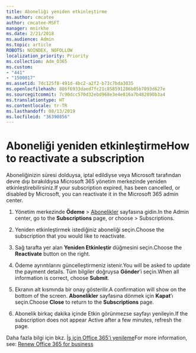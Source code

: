 ```yaml
---
title: Aboneliği yeniden etkinleştirme
ms.author: cmcatee
author: cmcatee-MSFT
manager: mnirkhe
ms.date: 2/21/2018
ms.audience: Admin
ms.topic: article
ROBOTS: NOINDEX, NOFOLLOW
localization_priority: Priority
ms.collection: Adm_O365
ms.custom:
- "441"
- "1500017"
ms.assetid: 7dc125f8-491d-4bc2-a2f2-b73c7bda3035
ms.openlocfilehash: 886f6933daed7fc21c858591286b05b7093d627e
ms.sourcegitcommit: 7c90dcc570d32ebd968e3e4e816a7b482890b3a4
ms.translationtype: HT
ms.contentlocale: tr-TR
ms.lasthandoff: 08/13/2019
ms.locfileid: "36390856"
---
```

# <a name="how-to-reactivate-a-subscription"></a><span data-ttu-id="1a5fb-102">Aboneliği yeniden etkinleştirme</span><span class="sxs-lookup"><span data-stu-id="1a5fb-102">How to reactivate a subscription</span></span>

<span data-ttu-id="1a5fb-103">Aboneliğinizin süresi dolduysa, iptal edildiyse veya Microsoft tarafından devre dışı bırakıldıysa Microsoft 365 yönetim merkezinde yeniden etkinleştirebilirsiniz.</span><span class="sxs-lookup"><span data-stu-id="1a5fb-103">If your subscription expired, has been cancelled, or disabled by Microsoft, you can reactivate it in the Microsoft 365 admin center.</span></span>
  
1. <span data-ttu-id="1a5fb-104">Yönetim merkezinde **Ödeme** \> [Abonelikler](https://go.microsoft.com/fwlink/p/?linkid=842054) sayfasına gidin.</span><span class="sxs-lookup"><span data-stu-id="1a5fb-104">In the Admin center, go to the **Subscriptions** page, or choose \> [](https://go.microsoft.com/fwlink/p/?linkid=842054) Subscriptions.</span></span>

2. <span data-ttu-id="1a5fb-105">Yeniden etkinleştirmek istediğiniz aboneliği seçin.</span><span class="sxs-lookup"><span data-stu-id="1a5fb-105">Choose the subscription that you would like to reactivate.</span></span>

3. <span data-ttu-id="1a5fb-106">Sağ tarafta yer alan **Yeniden Etkinleştir** düğmesini seçin.</span><span class="sxs-lookup"><span data-stu-id="1a5fb-106">Choose the **Reactivate** button on the right.</span></span>

4. <span data-ttu-id="1a5fb-107">Ödeme ayrıntılarını güncelleştirmeniz istenir.</span><span class="sxs-lookup"><span data-stu-id="1a5fb-107">You will be asked to update the payment details.</span></span> <span data-ttu-id="1a5fb-108">Tüm bilgiler doğruysa **Gönder**’i seçin.</span><span class="sxs-lookup"><span data-stu-id="1a5fb-108">When all information is correct, choose **Submit**.</span></span>

5. <span data-ttu-id="1a5fb-109">Ekranın alt kısmında bir onay gösterilir.</span><span class="sxs-lookup"><span data-stu-id="1a5fb-109">A confirmation will show on the bottom of the screen.</span></span> <span data-ttu-id="1a5fb-110">**Abonelikler** sayfasına dönmek için **Kapat**’ı seçin.</span><span class="sxs-lookup"><span data-stu-id="1a5fb-110">Choose **Close** to return to the **Subscriptions** page.</span></span>

6. <span data-ttu-id="1a5fb-111">Abonelik birkaç dakika içinde Etkin görünmezse sayfayı yenileyin.</span><span class="sxs-lookup"><span data-stu-id="1a5fb-111">If the subscription does not appear Active after a few minutes, refresh the page.</span></span>

<span data-ttu-id="1a5fb-112">Daha fazla bilgi için bkz. [İş için Office 365'i yenileme](https://docs.microsoft.com/tr-TR/office365/admin/subscriptions-and-billing/renew-your-subscription)</span><span class="sxs-lookup"><span data-stu-id="1a5fb-112">For more information, see: [Renew Office 365 for business](https://docs.microsoft.com/en-us/office365/admin/subscriptions-and-billing/renew-your-subscription)</span></span>
